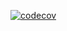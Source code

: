 [![codecov](https://codecov.io/gh/Ph0non/NuclideVector/branch/master/graph/badge.svg)](https://codecov.io/gh/Ph0non/NuclideVector)
